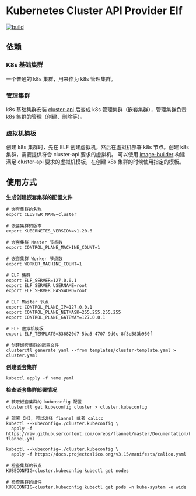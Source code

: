 # Kubernetes Cluster API Provider Elf

[![build](https://github.com/smartxworks/cluster-api-provider-elf/actions/workflows/build.yml/badge.svg)](https://github.com/smartxworks/cluster-api-provider-elf/actions/workflows/build.yml)

## 依赖

### K8s 基础集群

一个普通的 k8s 集群，用来作为 k8s 管理集群。

### 管理集群

k8s 基础集群安装 [cluster-api](https://github.com/kubernetes-sigs/cluster-api) 后变成 k8s 管理集群（嵌套集群），管理集群负责 k8s 集群的管理（创建、删除等）。

### 虚拟机模板

创建 k8s 集群时，先在 ELF 创建虚拟机，然后在虚拟机部署 k8s 节点。创建 k8s 集群，需要提供符合 cluster-api 要求的虚拟机。
可以使用 [image-builder](https://github.smartx.com/yiran/image-builder) 构建满足 cluster-api 要求的虚拟机模板，在创建 k8s 集群的时候使用指定的模板。

## 使用方式

**生成创建嵌套集群的配置文件**

```shell
# 嵌套集群的名称
export CLUSTER_NAME=cluster

# 嵌套集群的版本
export KUBERNETES_VERSION=v1.20.6

# 嵌套集群 Master 节点数
export CONTROL_PLANE_MACHINE_COUNT=1

# 嵌套集群 Worker 节点数
export WORKER_MACHINE_COUNT=1

# ELF 集群
export ELF_SERVER=127.0.0.1
export ELF_SERVER_USERNAME=root
export ELF_SERVER_PASSWORD=root

# ELF Master 节点
export CONTROL_PLANE_IP=127.0.0.1
export CONTROL_PLANE_NETMASK=255.255.255.255
export CONTROL_PLANE_GATEWAY=127.0.0.1

# ELF 虚拟机模板
export ELF_TEMPLATE=336820d7-5ba5-4707-9d0c-8f3e583b950f

# 创建嵌套集群的配置文件
clusterctl generate yaml --from templates/cluster-template.yaml > cluster.yaml
```

**创建嵌套集群**

```shell
kubectl apply -f name.yaml
```

**检查嵌套集群部署情况**

```shell
# 获取嵌套集群的 kubeconfig 配置
clusterctl get kubeconfig cluster > cluster.kubeconfig

# 部署 CNI, 可以选择 flannel 或者 calico
kubectl --kubeconfig=./cluster.kubeconfig \
  apply -f https://raw.githubusercontent.com/coreos/flannel/master/Documentation/kube-flannel.yml

kubectl --kubeconfig=./cluster.kubeconfig \
  apply -f https://docs.projectcalico.org/v3.15/manifests/calico.yaml

# 检查集群的节点
KUBECONFIG=cluster.kubeconfig kubectl get nodes

# 检查集群的组件
KUBECONFIG=cluster.kubeconfig kubectl get pods -n kube-system -o wide
```
